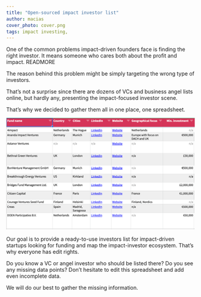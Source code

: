 ```yaml
---
title: "Open-sourced impact investor list"
author: macias
cover_photo: cover.png
tags: impact investing,
---
```


One of the common problems impact-driven founders face is finding the right investor.
It means someone who cares both about the profit and impact.
READMORE

The reason behind this problem might be simply targeting the wrong type of investors.

That’s not a surprise since there are dozens of VCs and business angel lists online, but hardly any, presenting the impact-focused investor scene.

That’s why we decided to gather them all in one place, one spreadsheet.

[![spreadsheet](2020-12-09-opensourced-impact-investors-list/spreadsheet.png)](https://docs.google.com/spreadsheets/u/1/d/1xm4hNGFL-Ex1YVumWxFQYJ7jTXMMF0otzVnN2_OANTI/edit?usp=sharing)

Our goal is to provide a ready-to-use investors list for impact-driven startups looking for funding and map the impact-investor ecosystem. That’s why everyone has edit rights.

Do you know a VC or angel investor who should be listed there? Do you see any missing data points? Don’t hesitate to edit this spreadsheet and add even incomplete data.

We will do our best to gather the missing information.
